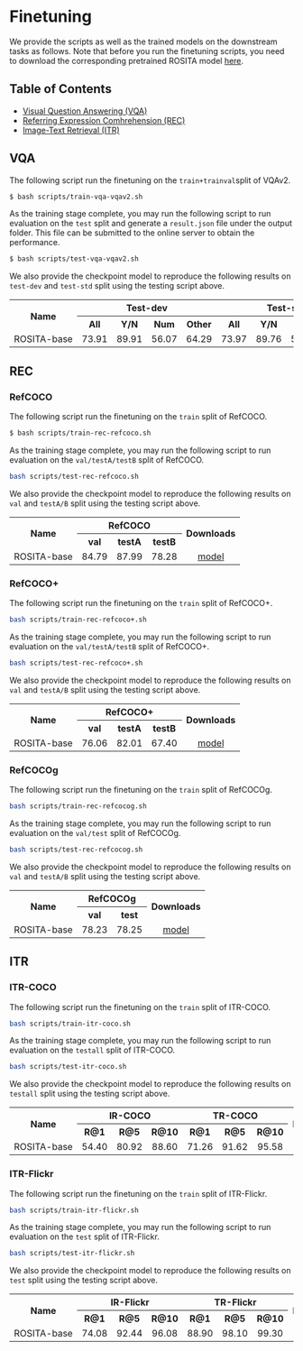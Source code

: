 # Finetuning

We provide the scripts as well as the trained models on the downstream tasks as follows. Note that before you run the finetuning scripts, you need to download the corresponding pretrained ROSITA model [here](PRETRAIN.md).



## Table of Contents

- <a href='#VQA'>Visual Question Answering (VQA)</a>
- <a href='#REC'>Referring Expression Comhrehension (REC)</a>
- <a href='#ITR'>Image-Text Retrieval (ITR)</a>



## VQA

The following script run the finetuning on the `train+trainval`split of VQAv2.
```bash
$ bash scripts/train-vqa-vqav2.sh
```

As the training stage complete, you may run the following script to run evaluation on the `test` split and generate a `result.json` file under the output folder. This file can be submitted to the online server to obtain the performance.  

```bash
$ bash scripts/test-vqa-vqav2.sh
```

We also provide the checkpoint model to reproduce the following results on `test-dev` and `test-std` split using the testing script above.


<table><tbody>
<!-- TABLE HEADER -->

<th align="center" rowspan="2">Name</th>
<th align="center" colspan="4">Test-dev</th>
<th align="center" colspan="4">Test-std</th>
<th align="center" rowspan="2">Downloads</th>
<!-- TABLE BODY -->
<tr>
<th align="center" valign="middle">All</th>
<th align="center" valign="middle">Y/N</th>
<th align="center" valign="middle">Num</th>
<th align="center" valign="middle">Other</th>
<th align="center" valign="middle">All</th>
<th align="center" valign="middle">Y/N</th>
<th align="center" valign="middle">Num</th>
<th align="center" valign="middle">Other</th>
</tr>
<tr>
<td align="center" nowrap>ROSITA-base</td>
<td align="center" valign="middle">73.91</td>
<td align="center" valign="middle">89.91</td>
<td align="center" valign="middle">56.07</td>
<td align="center" valign="middle">64.29</td>
<td align="center" valign="middle">73.97</td>
<td align="center" valign="middle">89.76</td>
<td align="center" valign="middle">55.81</td>
<td align="center" valign="middle">64.39</td>
<td align="center" valign="middle"><a href="https://awma1-my.sharepoint.com/:u:/g/personal/yuz_l0_tn/EVuxUtRFkRZJhjKTg9w8sesBKlM3hgcbZxE2nzSRbbAhRA?download=1">model</a></td>
</tr>
</table>


## REC

### RefCOCO

The following script run the finetuning on the `train` split of RefCOCO.
```bash
$ bash scripts/train-rec-refcoco.sh
```


As the training stage complete, you may run the following script to run evaluation on the `val/testA/testB` split of RefCOCO. 
```bash
bash scripts/test-rec-refcoco.sh
```

We also provide the checkpoint model to reproduce the following results on `val` and `testA/B` split using the testing script above.

<table><tbody>
<!-- TABLE HEADER -->

<th align="center" rowspan="2">Name</th>
<th align="center" colspan="3">RefCOCO</th>
<th align="center" rowspan="2">Downloads</th>
<!-- TABLE BODY -->
<tr>
<th align="center" valign="middle">val</th>
<th align="center" valign="middle">testA</th>
<th align="center" valign="middle">testB</th>
</tr>
<tr>
<td align="center" nowrap>ROSITA-base</td>
<td align="center" valign="middle">84.79</td>
<td align="center" valign="middle">87.99</td>
<td align="center" valign="middle">78.28</td>
<td align="center" valign="middle"><a href="https://awma1-my.sharepoint.com/:u:/g/personal/yuz_l0_tn/ETr_J0Ak8L9Phc8JPQG_pZYBMqG35EdwfuFTZUet1vrKSQ?download=1">model</a></td>
</tr>
</table>

### RefCOCO+

The following script run the finetuning on the `train` split of RefCOCO+.
```bash
bash scripts/train-rec-refcoco+.sh
```


As the training stage complete, you may run the following script to run evaluation on the `val/testA/testB` split of RefCOCO+. 
```bash
bash scripts/test-rec-refcoco+.sh
```
We also provide the checkpoint model to reproduce the following results on `val` and `testA/B` split using the testing script above.

<table><tbody>
<!-- TABLE HEADER -->

<th align="center" rowspan="2">Name</th>
<th align="center" colspan="3">RefCOCO+</th>
<th align="center" rowspan="2">Downloads</th>
<!-- TABLE BODY -->
<tr>
<th align="center" valign="middle">val</th>
<th align="center" valign="middle">testA</th>
<th align="center" valign="middle">testB</th>
</tr>
<tr>
<td align="center" nowrap>ROSITA-base</td>
<td align="center" valign="middle">76.06</td>
<td align="center" valign="middle">82.01</td>
<td align="center" valign="middle">67.40</td>
<td align="center" valign="middle"><a href="https://awma1-my.sharepoint.com/:u:/g/personal/yuz_l0_tn/ERCWoT4cpVNJr9OOXoNjdHQB6WelAAtAMj9rbE8DAoec0w?download=1">model</a></td>
</tr>
</table>

### RefCOCOg

The following script run the finetuning on the `train` split of RefCOCOg.
```bash
bash scripts/train-rec-refcocog.sh
```


As the training stage complete, you may run the following script to run evaluation on the `val/test` split of RefCOCOg. 
```bash
bash scripts/test-rec-refcocog.sh
```
We also provide the checkpoint model to reproduce the following results on `val` and `testA/B` split using the testing script above.

<table><tbody>
<!-- TABLE HEADER -->

<th align="center" rowspan="2">Name</th>
<th align="center" colspan="2">RefCOCOg</th>
<th align="center" rowspan="2">Downloads</th>
<!-- TABLE BODY -->
<tr>
<th align="center" valign="middle">val</th>
<th align="center" valign="middle">test</th>
</tr>
<tr>
<td align="center" nowrap>ROSITA-base</td>
<td align="center" valign="middle">78.23</td>
<td align="center" valign="middle">78.25</td>
<td align="center" valign="middle"><a href="https://awma1-my.sharepoint.com/:u:/g/personal/yuz_l0_tn/EXxpfotSwO1Jgu5POVbLQ24BNUPHWfdCS07UyNJNHWP4vQ?download=1">model</a></td>
</tr>
</table>


## ITR

### ITR-COCO

The following script run the finetuning on the `train` split of ITR-COCO.
```bash
bash scripts/train-itr-coco.sh
```

As the training stage complete, you may run the following script to run evaluation on the `testall` split of ITR-COCO. 
```bash
bash scripts/test-itr-coco.sh
```
We also provide the checkpoint model to reproduce the following results on `testall` split using the testing script above.

<table><tbody>
<!-- TABLE HEADER -->

<th align="center" rowspan="2">Name</th>
<th align="center" colspan="3">IR-COCO</th>
<th align="center" colspan="3">TR-COCO</th>
<th align="center" rowspan="2">Downloads</th>
<!-- TABLE BODY -->
<tr>
<th align="center" valign="middle">R@1</th>
<th align="center" valign="middle">R@5</th>
<th align="center" valign="middle">R@10</th>
<th align="center" valign="middle">R@1</th>
<th align="center" valign="middle">R@5</th>
<th align="center" valign="middle">R@10</th>
</tr>
<tr>
<td align="center" nowrap>ROSITA-base</td>
<td align="center" valign="middle">54.40</td>
<td align="center" valign="middle">80.92</td>
<td align="center" valign="middle">88.60</td>
<td align="center" valign="middle">71.26</td>
<td align="center" valign="middle">91.62</td>
<td align="center" valign="middle">95.58</td>
<td align="center" valign="middle"><a href="https://awma1-my.sharepoint.com/:u:/g/personal/yuz_l0_tn/Eet3nwx-RIVLt3v17tzsIhIBOnsTapsUVGR5HI2Hg_VKNQ?download=1">model</a></td>
</tr>
</table>

### ITR-Flickr

The following script run the finetuning on the `train` split of ITR-Flickr.
```bash
bash scripts/train-itr-flickr.sh
```

As the training stage complete, you may run the following script to run evaluation on the `test` split of ITR-Flickr.
```bash
bash scripts/test-itr-flickr.sh
```
We also provide the checkpoint model to reproduce the following results on `test` split using the testing script above.

<table><tbody>
<!-- TABLE HEADER -->

<th align="center" rowspan="2">Name</th>
<th align="center" colspan="3">IR-Flickr</th>
<th align="center" colspan="3">TR-Flickr</th>
<th align="center" rowspan="2">Downloads</th>
<!-- TABLE BODY -->
<tr>
<th align="center" valign="middle">R@1</th>
<th align="center" valign="middle">R@5</th>
<th align="center" valign="middle">R@10</th>
<th align="center" valign="middle">R@1</th>
<th align="center" valign="middle">R@5</th>
<th align="center" valign="middle">R@10</th>
</tr>
<tr>
<td align="center" nowrap>ROSITA-base</td>
<td align="center" valign="middle">74.08</td>
<td align="center" valign="middle">92.44</td>
<td align="center" valign="middle">96.08</td>
<td align="center" valign="middle">88.90</td>
<td align="center" valign="middle">98.10</td>
<td align="center" valign="middle">99.30</td>
<td align="center" valign="middle"><a href="https://awma1-my.sharepoint.com/:u:/g/personal/yuz_l0_tn/EYsabcbcrflOinC4LyuAfzYBaCucZZ6wv7e7k1QgTG32JA?download=1">model</a></td>
</tr>
</table>
